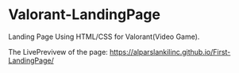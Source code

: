 # Valorant-LandingPage
Landing Page Using HTML/CSS for Valorant(Video Game). 

The LivePrevivew of the page: https://alparslankilinc.github.io/First-LandingPage/
